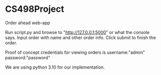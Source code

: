 # CS498Project
Order ahead web-app


Run script.py and browse to "http://127.0.0.1:5000" or what the console says. Input order with name and other order info. Click submit to finish the order.

Proof of concept credentials for viewing orders is username:"admin" password:"password"


We are using python 3.10 for our implementation.

